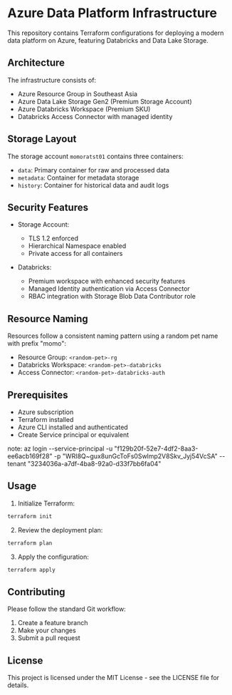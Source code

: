 # Azure Data Platform Infrastructure

This repository contains Terraform configurations for deploying a modern data platform on Azure, featuring Databricks and Data Lake Storage.

## Architecture

The infrastructure consists of:
- Azure Resource Group in Southeast Asia
- Azure Data Lake Storage Gen2 (Premium Storage Account)
- Azure Databricks Workspace (Premium SKU)
- Databricks Access Connector with managed identity

## Storage Layout

The storage account `momoratst01` contains three containers:
- `data`: Primary container for raw and processed data
- `metadata`: Container for metadata storage
- `history`: Container for historical data and audit logs

## Security Features

- Storage Account:
  - TLS 1.2 enforced
  - Hierarchical Namespace enabled
  - Private access for all containers
  
- Databricks:
  - Premium workspace with enhanced security features
  - Managed Identity authentication via Access Connector
  - RBAC integration with Storage Blob Data Contributor role

## Resource Naming

Resources follow a consistent naming pattern using a random pet name with prefix "momo":
- Resource Group: `<random-pet>-rg`
- Databricks Workspace: `<random-pet>-databricks`
- Access Connector: `<random-pet>-databricks-auth`

## Prerequisites

- Azure subscription
- Terraform installed
- Azure CLI installed and authenticated
- Create Service principal or equivalent

note: az login --service-principal -u "f129b20f-52e7-4df2-8aa3-ee6acb169f28" -p "WRI8Q~gux8unGcToFs0Swlmp2V8Skv_Jyj54VcSA" --tenant "3234036a-a7df-4ba8-92a0-d33f7bb6fa04"

## Usage

1. Initialize Terraform:
```bash
terraform init
```

2. Review the deployment plan:
```bash
terraform plan
```

3. Apply the configuration:
```bash
terraform apply
```

## Contributing

Please follow the standard Git workflow:
1. Create a feature branch
2. Make your changes
3. Submit a pull request

## License

This project is licensed under the MIT License - see the LICENSE file for details.
